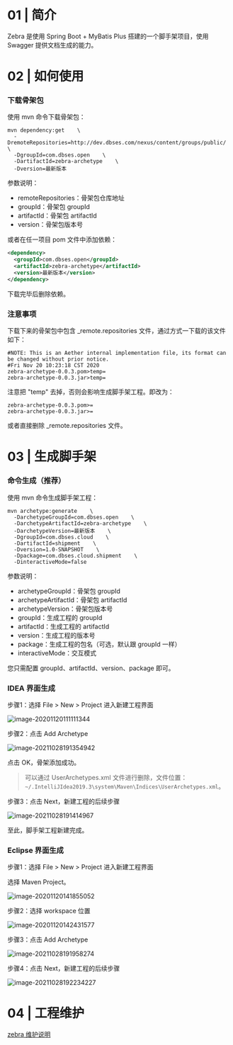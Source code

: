 # 01 | 简介

Zebra 是使用 Spring Boot + MyBatis Plus 搭建的一个脚手架项目，使用 Swagger 提供文档生成的能力。

# 02 | 如何使用

### 下载骨架包

使用 mvn 命令下载骨架包：

```shell
mvn dependency:get    \
  -DremoteRepositories=http://dev.dbses.com/nexus/content/groups/public/    \
  -DgroupId=com.dbses.open    \
  -DartifactId=zebra-archetype    \
  -Dversion=最新版本
```

参数说明：

- remoteRepositories：骨架包仓库地址
- groupId：骨架包 groupId
- artifactId：骨架包 artifactId
- version：骨架包版本号

或者在任一项目 pom 文件中添加依赖：

```xml
<dependency>
  <groupId>com.dbses.open</groupId>
  <artifactId>zebra-archetype</artifactId>
  <version>最新版本</version>
</dependency>
```

下载完毕后删除依赖。

### 注意事项

下载下来的骨架包中包含 _remote.repositories 文件，通过方式一下载的该文件如下：

```text
#NOTE: This is an Aether internal implementation file, its format can be changed without prior notice.
#Fri Nov 20 10:23:18 CST 2020
zebra-archetype-0.0.3.pom>temp=
zebra-archetype-0.0.3.jar>temp=
```

注意把 "temp" 去掉，否则会影响生成脚手架工程。即改为：

```text
zebra-archetype-0.0.3.pom>=
zebra-archetype-0.0.3.jar>=
```

或者直接删除 _remote.repositories 文件。

# 03 | 生成脚手架

### 命令生成（推荐）

使用 mvn 命令生成脚手架工程：

```shell
mvn archetype:generate    \
  -DarchetypeGroupId=com.dbses.open    \
  -DarchetypeArtifactId=zebra-archetype    \
  -DarchetypeVersion=最新版本    \
  -DgroupId=com.dbses.cloud    \
  -DartifactId=shipment    \
  -Dversion=1.0-SNAPSHOT    \
  -Dpackage=com.dbses.cloud.shipment    \
  -DinteractiveMode=false
```

参数说明：

- archetypeGroupId：骨架包 groupId
- archetypeArtifactId：骨架包 artifactId
- archetypeVersion：骨架包版本号
- groupId：生成工程的 groupId
- artifactId：生成工程的 artifactId
- version：生成工程的版本号
- package：生成工程的包名（可选，默认跟 groupId 一样）
- interactiveMode：交互模式

您只需配置 groupId、artifactId、version、package 即可。

### IDEA 界面生成

步骤1：选择 File > New > Project 进入新建工程界面

![image-20201120111111344](https://gitee.com/yanglu_u/ImgRepository/raw/master/image-20201120111111344.png)

步骤2：点击 Add Archetype

![image-20211028191354942](https://gitee.com/yanglu_u/ImgRepository/raw/master/image-20211028191354942.png)

点击 OK，骨架添加成功。

> 可以通过 UserArchetypes.xml 文件进行删除，文件位置：`~/.IntelliJIdea2019.3\system\Maven\Indices\UserArchetypes.xml`。

步骤3：点击 Next，新建工程的后续步骤

![image-20211028191414967](https://gitee.com/yanglu_u/ImgRepository/raw/master/image-20211028191414967.png)

至此，脚手架工程新建完成。

### Eclipse 界面生成

步骤1：选择 File > New > Project 进入新建工程界面

选择 Maven Project。

![image-20201120141855052](https://gitee.com/yanglu_u/ImgRepository/raw/master/image-20201120141855052.png)

步骤2：选择 workspace 位置

![image-20201120142431577](https://gitee.com/yanglu_u/ImgRepository/raw/master/image-20201120142431577.png)

步骤3：点击 Add Archetype

![image-20211028191958274](https://gitee.com/yanglu_u/ImgRepository/raw/master/image-20211028191958274.png)

步骤4：点击 Next，新建工程的后续步骤

![image-20211028192234227](https://gitee.com/yanglu_u/ImgRepository/raw/master/image-20211028192234227.png)

# 04 | 工程维护

[zebra 维护说明](docs/zebra%20维护说明.md)



